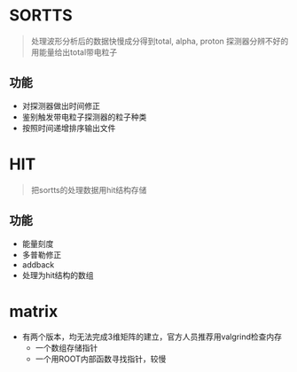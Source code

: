 # SORTTS
> 处理波形分析后的数据快慢成分得到total, alpha, proton
> 探测器分辨不好的用能量给出total带电粒子
## 功能
- 对探测器做出时间修正
- 鉴别触发带电粒子探测器的粒子种类
- 按照时间递增排序输出文件
# HIT
> 把sortts的处理数据用hit结构存储
## 功能
- 能量刻度
- 多普勒修正
- addback
- 处理为hit结构的数组
# matrix
- 有两个版本，均无法完成3维矩阵的建立，官方人员推荐用valgrind检查内存
    - 一个数组存储指针
    - 一个用ROOT内部函数寻找指针，较慢
